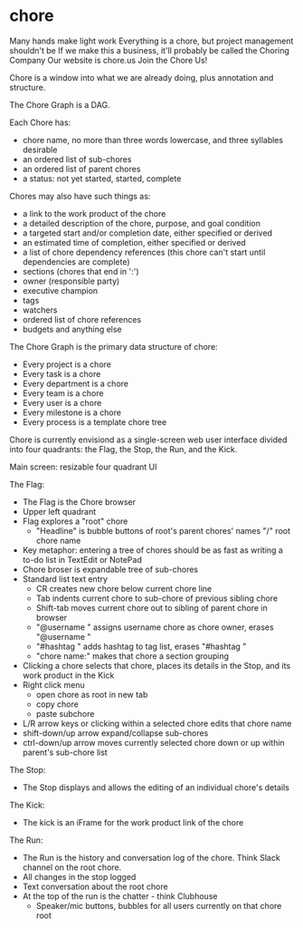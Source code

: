 # chore
Many hands make light work
Everything is a chore, but project management shouldn't be
If we make this a business, it'll probably be called the Choring Company
Our website is chore.us
Join the Chore Us!

Chore is a window into what we are already doing, plus annotation and structure.

The Chore Graph is a DAG.

Each Chore has:
  - chore name, no more than three words lowercase, and three syllables desirable
  - an ordered list of sub-chores
  - an ordered list of parent chores
  - a status: not yet started, started, complete

 Chores may also have such things as:
  - a link to the work product of the chore
  - a detailed description of the chore, purpose, and goal condition
  - a targeted start and/or completion date, either specified or derived
  - an estimated time of completion, either specified or derived
  - a list of chore dependency references (this chore can't start until dependencies are complete)
  - sections (chores that end in ':')
  - owner (responsible party)
  - executive champion
  - tags
  - watchers
  - ordered list of chore references
  - budgets and anything else

The Chore Graph is the primary data structure of chore:
  - Every project is a chore
  - Every task is a chore
  - Every department is a chore
  - Every team is a chore
  - Every user is a chore
  - Every milestone is a chore
  - Every process is a template chore tree

Chore is currently envisiond as a single-screen web user interface divided into four quadrants: the Flag, the Stop, the Run, and the Kick.

Main screen: resizable four quadrant UI

The Flag:
  - The Flag is the Chore browser
  - Upper left quadrant
  - Flag explores a "root" chore
      - "Headline" is bubble buttons of root's parent chores' names "/" root chore name 
  - Key metaphor: entering a tree of chores should be as fast as writing a to-do list in TextEdit or NotePad
  - Chore broser is expandable tree of sub-chores
  - Standard list text entry
      - CR creates new chore below current chore line
      - Tab indents current chore to sub-chore of previous sibling chore
      - Shift-tab moves current chore out to sibling of parent chore in browser
      - "@username " assigns username chore as chore owner, erases "@username "
      - "#hashtag " adds hashtag to tag list, erases "#hashtag "
      - "chore name:" makes that chore a section grouping
  - Clicking a chore selects that chore, places its details in the Stop, and its work product in the Kick
  - Right click menu
      - open chore as root in new tab
      - copy chore
      - paste subchore
  - L/R arrow keys or clicking within a selected chore edits that chore name
  - shift-down/up arrow expand/collapse sub-chores
  - ctrl-down/up arrow moves currently selected chore down or up within parent's sub-chore list

The Stop:
  - The Stop displays and allows the editing of an individual chore's details

The Kick:
  - The kick is an iFrame for the work product link of the chore

The Run:
  - The Run is the history and conversation log of the chore. Think Slack channel on the root chore.
  - All changes in the stop logged
  - Text conversation about the root chore
  - At the top of the run is the chatter - think Clubhouse
      - Speaker/mic buttons, bubbles for all users currently on that chore root
  

